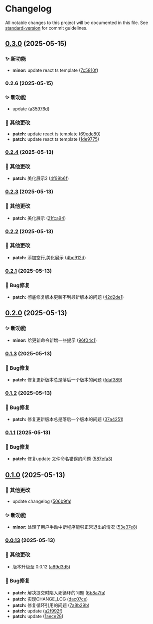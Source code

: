 # Changelog

All notable changes to this project will be documented in this file. See [standard-version](https://github.com/conventional-changelog/standard-version) for commit guidelines.

## [0.3.0](https://github.com/percykuang/werk-cli/compare/v0.2.6...v0.3.0) (2025-05-15)


### ✨ 新功能

* **minor:** update react ts template ([7c5810f](https://github.com/percykuang/werk-cli/commit/7c5810f2790cd2702eec06763f9d6572eeede7de))

### 0.2.6 (2025-05-15)


### ✨ 新功能

* update ([a35976d](https://github.com/percykuang/werk-cli/commit/a35976db60e44808e87daa3efb705b134411e9dd))


### 🔨 其他更改

* **patch:** update react ts template ([69ede80](https://github.com/percykuang/werk-cli/commit/69ede80d57b2dd369932b05b9784f0ea24ce9e13))
* **patch:** update react ts template ([1de9775](https://github.com/percykuang/werk-cli/commit/1de977569987471a9cc5c6330cba0c83756d4752))

### [0.2.4](https://github.com/percykuang/pk-cli/compare/v0.2.3...v0.2.4) (2025-05-13)


### 🔨 其他更改

* **patch:** 美化展示2 ([4f99b6f](https://github.com/percykuang/pk-cli/commit/4f99b6f3f791c638711474d921efdaae1230faa5))

### [0.2.3](https://github.com/percykuang/pk-cli/compare/v0.2.2...v0.2.3) (2025-05-13)


### 🔨 其他更改

* **patch:** 美化展示 ([21fca94](https://github.com/percykuang/pk-cli/commit/21fca946ed1ff709616de548cca2fc7489d81251))

### [0.2.2](https://github.com/percykuang/pk-cli/compare/v0.2.1...v0.2.2) (2025-05-13)


### 🔨 其他更改

* **patch:** 添加空行,美化展示 ([4bc912d](https://github.com/percykuang/pk-cli/commit/4bc912d2730b05e19edd1a7f97764be1b7786061))

### [0.2.1](https://github.com/percykuang/pk-cli/compare/v0.2.0...v0.2.1) (2025-05-13)


### 🐛 Bug修复

* **patch:** 彻底修复版本更新不到最新版本的问题 ([42d2de1](https://github.com/percykuang/pk-cli/commit/42d2de10ffce9c7039dd560e812293ddf76801f1))

## [0.2.0](https://github.com/percykuang/pk-cli/compare/v0.1.3...v0.2.0) (2025-05-13)


### ✨ 新功能

* **minor:** 给更新命令新增一些提示 ([96f04c1](https://github.com/percykuang/pk-cli/commit/96f04c1e697671450c9ea4cf90e52f303b56be71))

### [0.1.3](https://github.com/percykuang/pk-cli/compare/v0.1.2...v0.1.3) (2025-05-13)


### 🐛 Bug修复

* **patch:** 修复更新版本总是落后一个版本的问题 ([fdaf389](https://github.com/percykuang/pk-cli/commit/fdaf389142a00b44a8ccbe1a16753f1d23a623b6))

### [0.1.2](https://github.com/percykuang/pk-cli/compare/v0.1.1...v0.1.2) (2025-05-13)


### 🐛 Bug修复

* **patch:** 修复更新版本总是落后一个版本的问题 ([37a4251](https://github.com/percykuang/pk-cli/commit/37a4251046659e7bb5e83290c01076fa86aafc63))

### [0.1.1](https://github.com/percykuang/pk-cli/compare/v0.1.0...v0.1.1) (2025-05-13)


### 🐛 Bug修复

* **patch:** 修复update 文件命名错误的问题 ([587efa3](https://github.com/percykuang/pk-cli/commit/587efa3c8340ea1d8b52e12d1184dbc6a2da67bc))

## [0.1.0](https://github.com/percykuang/pk-cli/compare/v0.0.13...v0.1.0) (2025-05-13)


### 🔨 其他更改

* update changelog ([506b9fa](https://github.com/percykuang/pk-cli/commit/506b9fa61557e1efc9e82fee42b8146dda259b2e))


### ✨ 新功能

* **minor:** 处理了用户手动中断程序能够正常退出的情况 ([53e37e8](https://github.com/percykuang/pk-cli/commit/53e37e87eb6c57bb07ff4b5a68044d7a336f8f14))

### [0.0.13](https://github.com/percykuang/pk-cli/compare/v0.0.3...v0.0.13) (2025-05-13)

### 🔨 其他更改

- 版本升级至 0.0.12 ([a89d3d5](https://github.com/percykuang/pk-cli/commit/a89d3d5c08387dcfbeebb83a65dd18e08e7cf7ce))

### 🐛 Bug修复

- **patch:** 解决提交时陷入死循环的问题 ([6b8a7fa](https://github.com/percykuang/pk-cli/commit/6b8a7faf65726a8a45f7eb058eeff631bf265ff8))
- **patch:** 实现CHANGE_LOG ([dac07ce](https://github.com/percykuang/pk-cli/commit/dac07ce6bcfbbad61d90e1068d4b5ecae44fda00))
- **patch:** 修复循环引用的问题 ([7a8b29b](https://github.com/percykuang/pk-cli/commit/7a8b29b5865271b6243c89c0973afd15a6d0a61e))
- **patch:** update ([a2f992f](https://github.com/percykuang/pk-cli/commit/a2f992f1589d8729111e7a9fe8cea534ac96c14f))
- **patch:** update ([1aece28](https://github.com/percykuang/pk-cli/commit/1aece2859451c2c3a107a3f253ee4de6c63a4be3))
